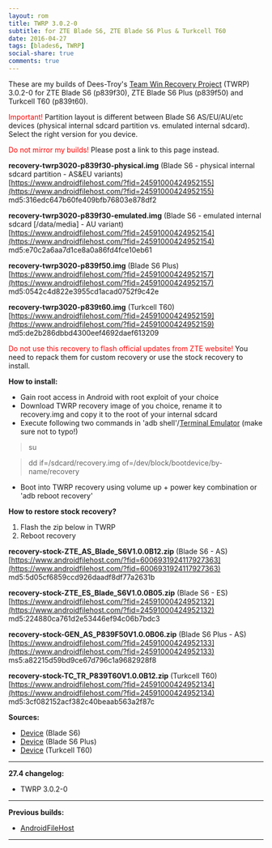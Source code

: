 ```yaml
---
layout: rom
title: TWRP 3.0.2-0
subtitle: for ZTE Blade S6, ZTE Blade S6 Plus & Turkcell T60
date: 2016-04-27
tags: [blades6, TWRP]
social-share: true
comments: true
---
```


These are my builds of Dees-Troy's [Team Win Recovery Project](https://twrp.me) (TWRP) 3.0.2-0 for ZTE Blade S6 (p839f30), ZTE Blade S6 Plus (p839f50) and Turkcell T60 (p839t60).

<span style="color:#FF0000;">Important!</span> Partition layout is different between Blade S6 AS/EU/AU/etc devices (physical internal sdcard partition vs. emulated internal sdcard). Select the right version for you device.

<span style="color:#FF0000;">Do not mirror my builds!</span> Please post a link to this page instead.

**recovery-twrp3020-p839f30-physical.img** (Blade S6 - physical internal sdcard partition - AS&EU variants)  
[https://www.androidfilehost.com/?fid=24591000424952155](https://www.androidfilehost.com/?fid=24591000424952155)  
md5:316edc647b60fe409bfb76803e878df2

**recovery-twrp3020-p839f30-emulated.img** (Blade S6 - emulated internal sdcard [/data/media] - AU variant)  
[https://www.androidfilehost.com/?fid=24591000424952154](https://www.androidfilehost.com/?fid=24591000424952154)  
md5:e70c2a6aa7d1ce8a0a86fd4fce10eb61

**recovery-twrp3020-p839f50.img** (Blade S6 Plus)  
[https://www.androidfilehost.com/?fid=24591000424952157](https://www.androidfilehost.com/?fid=24591000424952157)  
md5:0542c4d822e3955cd1acad0752f9c42e

**recovery-twrp3020-p839t60.img** (Turkcell T60)  
[https://www.androidfilehost.com/?fid=24591000424952159](https://www.androidfilehost.com/?fid=24591000424952159)  
md5:de2b286dbbd4300eef4692daef613209

<span style="color:#FF0000;">Do not use this recovery to flash official updates from ZTE website!</span> You need to repack them for custom recovery or use the stock recovery to install.

**How to install:**

- Gain root access in Android with root exploit of your choice
- Download TWRP recovery image of you choice, rename it to recovery.img and copy it to the root of your internal sdcard
- Execute following two commands in 'adb shell'/[Terminal Emulator](https://play.google.com/store/apps/details?id=jackpal.androidterm) (make sure not to typo!)

>su

>dd if=/sdcard/recovery.img of=/dev/block/bootdevice/by-name/recovery

- Boot into TWRP recovery using volume up + power key combination or 'adb reboot recovery'

**How to restore stock recovery?**

1. Flash the zip below in TWRP
2. Reboot recovery

**recovery-stock-ZTE_AS_Blade_S6V1.0.0B12.zip** (Blade S6 - AS)  
[https://www.androidfilehost.com/?fid=6006931924117927363](https://www.androidfilehost.com/?fid=6006931924117927363)  
md5:5d05cf6859ccd926daadf8df77a2631b

**recovery-stock-ZTE_ES_Blade_S6V1.0.0B05.zip** (Blade S6 - ES)  
[https://www.androidfilehost.com/?fid=24591000424952132](https://www.androidfilehost.com/?fid=24591000424952132)  
md5:224880ca761d2e53446ef94c06b7bdc3

**recovery-stock-GEN_AS_P839F50V1.0.0B06.zip** (Blade S6 Plus - AS)  
[https://www.androidfilehost.com/?fid=24591000424952133](https://www.androidfilehost.com/?fid=24591000424952133)  
ms5:a82215d59bd9ce67d796c1a9682928f8

**recovery-stock-TC_TR_P839T60V1.0.0B12.zip** (Turkcell T60)  
[https://www.androidfilehost.com/?fid=24591000424952134](https://www.androidfilehost.com/?fid=24591000424952134)  
md5:3cf082152acf382c40beaab563a2f87c

**Sources:**

- [Device](https://gitlab.com/Konsta/android_device_zte_p839f30) (Blade S6)
- [Device](https://gitlab.com/Konsta/android_device_zte_p839f50) (Blade S6 Plus)
- [Device](https://gitlab.com/Konsta/android_device_zte_p839t60) (Turkcell T60)

----

**27.4 changelog:**

- TWRP 3.0.2-0

----

**Previous builds:**

- [AndroidFileHost](https://www.androidfilehost.com/?w=files&flid=89959)

----
